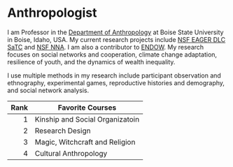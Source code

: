 # Anthropologist
I am Professor in the [Department of Anthropology](https://www.boisestate.edu/anthropology/) at Boise State University in Boise, Idaho, USA. My current research projects include [NSF EAGER DLC SaTC](https://www.nsf.gov/awardsearch/showAward?AWD_ID=2210082) and [NSF NNA](https://www.nsf.gov/awardsearch/showAward?AWD_ID=2126794). I am also a contributor to [ENDOW](https://endowproject.github.io/). My research focuses on social networks and cooperation, climate change adaptation, resilience of youth, and the dynamics of wealth inequality.

I use multiple methods in my research include participant observation and ethnography, experimental games, reproductive histories and demography, and social network analysis.

| Rank | Favorite Courses |
|-----:|---------------|
|     1|    Kinship and Social Organizatoin           |
|     2|    Research Design           |
|     3|    Magic, Witchcraft and Religion           |
|     4|    Cultural Anthropology           |
